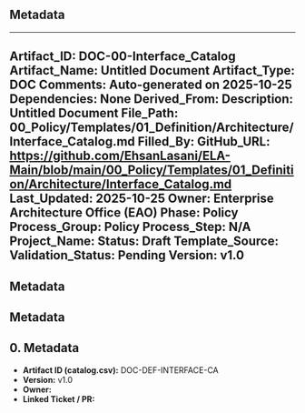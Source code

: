 ## Metadata
---
Artifact_ID: DOC-00-Interface_Catalog
Artifact_Name: Untitled Document
Artifact_Type: DOC
Comments: Auto-generated on 2025-10-25
Dependencies: None
Derived_From: 
Description: Untitled Document
File_Path: 00_Policy/Templates/01_Definition/Architecture/Interface_Catalog.md
Filled_By: 
GitHub_URL: https://github.com/EhsanLasani/ELA-Main/blob/main/00_Policy/Templates/01_Definition/Architecture/Interface_Catalog.md
Last_Updated: 2025-10-25
Owner: Enterprise Architecture Office (EAO)
Phase: Policy
Process_Group: Policy
Process_Step: N/A
Project_Name: 
Status: Draft
Template_Source: 
Validation_Status: Pending
Version: v1.0
---
## Metadata
## Metadata
## 0. Metadata
- **Artifact ID (catalog.csv):** DOC-DEF-INTERFACE-CA
- **Version:** v1.0
- **Owner:** 
- **Linked Ticket / PR:** 

